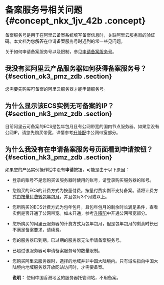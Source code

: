 # 备案服务号相关问题 {#concept_nkx_1jv_42b .concept}

备案服务号是用于在阿里云备案系统填写备案信息时，关联阿里云服务器的验证码。本文档为您解答在申请备案服务号时遇到的常一些见问题。

关于如何申请备案服务号以及限制，参见[申请备案服务号](../../../../intl.zh-CN/备案流程/申请备案服务号.md)。

## 我没有买阿里云产品服务器如何获得备案服务号？ {#section_ok3_pmz_zdb .section}

您需要先购买可备案的阿里云服务器才能申请服务号。

## 为什么显示该ECS实例无可备案的IP？ {#section_nk3_pmz_zdb .section}

目前阿里云可备案的ECS是包年包月且有公网带宽的国内节点服务器。如果您没有公网IP，请您先购买带宽，详情参考[升降配](https://help.aliyun.com/document_detail/25437.html)中公网带宽部分。

## 为什么我没有在申请备案服务号页面看到申请按钮？ {#section_hk3_pmz_zdb .section}

如果您的产品实例操作栏中没有**申请**按钮，可能是由于以下原因：

-   登录的账号不是您购买该服务器时使用的账号，请登录购买服务器的账号。

-   您购买的ECS的计费方式为按量付费。按量付费实例不支持备案。请将计费方式由[按量付费转包年包月](../../../../intl.zh-CN/产品定价/按量付费转包年包月.md#)，并且包月3个月或以上。

-   您所购买的ECS计费方式为包年包月，且包年包月的剩余时长满足条件，查看实例是否开通了公网带宽。如未开通，参考[升降配](https://help.aliyun.com/document_detail/25437.html)中开通公网带宽部分。

-   您所购买的阿里云服务器的计费方式为包年包月，但是包年包月的剩余时长已不满足备案要求，请续费。

-   您的服务器已到期。已过期的服务器无法申请备案服务号。

-   已超过该服务器可申请备案服务号的数量限制。

-   您购买阿里云服务器时，选择的地域并非中国大陆境内。只有域名指向中国大陆境内地域服务器开放网站访问时，才需要备案。

    **说明：** 使用中国香港地区的服务器托管网站，不用备案。



